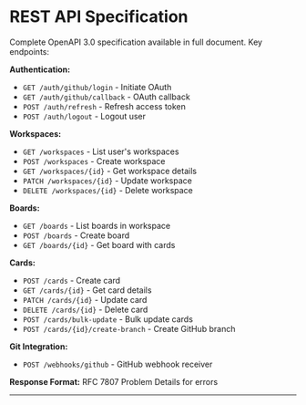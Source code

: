 # REST API Specification

Complete OpenAPI 3.0 specification available in full document. Key endpoints:

**Authentication:**
- `GET /auth/github/login` - Initiate OAuth
- `GET /auth/github/callback` - OAuth callback
- `POST /auth/refresh` - Refresh access token
- `POST /auth/logout` - Logout user

**Workspaces:**
- `GET /workspaces` - List user's workspaces
- `POST /workspaces` - Create workspace
- `GET /workspaces/{id}` - Get workspace details
- `PATCH /workspaces/{id}` - Update workspace
- `DELETE /workspaces/{id}` - Delete workspace

**Boards:**
- `GET /boards` - List boards in workspace
- `POST /boards` - Create board
- `GET /boards/{id}` - Get board with cards

**Cards:**
- `POST /cards` - Create card
- `GET /cards/{id}` - Get card details
- `PATCH /cards/{id}` - Update card
- `DELETE /cards/{id}` - Delete card
- `POST /cards/bulk-update` - Bulk update cards
- `POST /cards/{id}/create-branch` - Create GitHub branch

**Git Integration:**
- `POST /webhooks/github` - GitHub webhook receiver

**Response Format:** RFC 7807 Problem Details for errors

---
